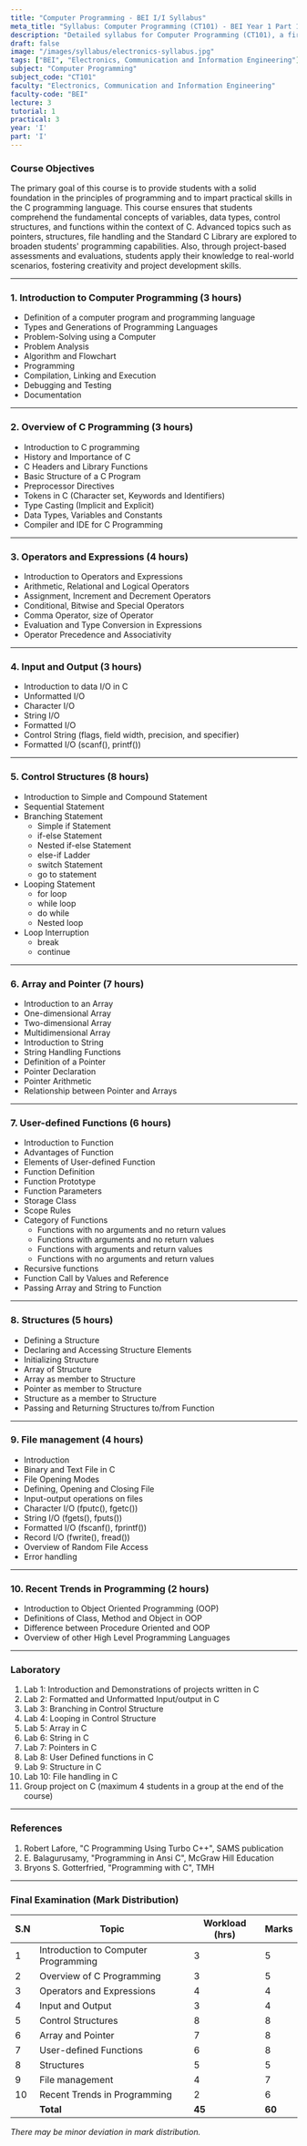 ```yaml
---
title: "Computer Programming - BEI I/I Syllabus"
meta_title: "Syllabus: Computer Programming (CT101) - BEI Year 1 Part 1 | IOE Notes"
description: "Detailed syllabus for Computer Programming (CT101), a first year, first part subject in the IOE BEI program."
draft: false
image: "/images/syllabus/electronics-syllabus.jpg"
tags: ["BEI", "Electronics, Communication and Information Engineering"]
subject: "Computer Programming"
subject_code: "CT101"
faculty: "Electronics, Communication and Information Engineering"
faculty-code: "BEI"
lecture: 3
tutorial: 1
practical: 3
year: 'I'
part: 'I'
---
```



### Course Objectives
The primary goal of this course is to provide students with a solid foundation in the principles of programming and to impart practical skills in the C programming language. This course ensures that students comprehend the fundamental concepts of variables, data types, control structures, and functions within the context of C. Advanced topics such as pointers, structures, file handling and the Standard C Library are explored to broaden students' programming capabilities. Also, through project-based assessments and evaluations, students apply their knowledge to real-world scenarios, fostering creativity and project development skills.

---

### 1. Introduction to Computer Programming (3 hours)
- Definition of a computer program and programming language
- Types and Generations of Programming Languages
- Problem-Solving using a Computer
- Problem Analysis
- Algorithm and Flowchart
- Programming
- Compilation, Linking and Execution
- Debugging and Testing
- Documentation

---

### 2. Overview of C Programming (3 hours)
- Introduction to C programming
- History and Importance of C
- C Headers and Library Functions
- Basic Structure of a C Program
- Preprocessor Directives
- Tokens in C (Character set, Keywords and Identifiers)
- Type Casting (Implicit and Explicit)
- Data Types, Variables and Constants
- Compiler and IDE for C Programming

---

### 3. Operators and Expressions (4 hours)
- Introduction to Operators and Expressions
- Arithmetic, Relational and Logical Operators
- Assignment, Increment and Decrement Operators
- Conditional, Bitwise and Special Operators
- Comma Operator, size of Operator
- Evaluation and Type Conversion in Expressions
- Operator Precedence and Associativity

---

### 4. Input and Output (3 hours)
- Introduction to data I/O in C
- Unformatted I/O
- Character I/O
- String I/O
- Formatted I/O
- Control String (flags, field width, precision, and specifier)
- Formatted I/O (scanf(), printf())

---

### 5. Control Structures (8 hours)
- Introduction to Simple and Compound Statement
- Sequential Statement
- Branching Statement
  - Simple if Statement
  - if-else Statement
  - Nested if-else Statement
  - else-if Ladder
  - switch Statement
  - go to statement
- Looping Statement
  - for loop
  - while loop
  - do while
  - Nested loop
- Loop Interruption
  - break
  - continue

---

### 6. Array and Pointer (7 hours)
- Introduction to an Array
- One-dimensional Array
- Two-dimensional Array
- Multidimensional Array
- Introduction to String
- String Handling Functions
- Definition of a Pointer
- Pointer Declaration
- Pointer Arithmetic
- Relationship between Pointer and Arrays

---

### 7. User-defined Functions (6 hours)
- Introduction to Function
- Advantages of Function
- Elements of User-defined Function
- Function Definition
- Function Prototype
- Function Parameters
- Storage Class
- Scope Rules
- Category of Functions
  - Functions with no arguments and no return values
  - Functions with arguments and no return values
  - Functions with arguments and return values
  - Functions with no arguments and return values
- Recursive functions
- Function Call by Values and Reference
- Passing Array and String to Function

---

### 8. Structures (5 hours)
- Defining a Structure
- Declaring and Accessing Structure Elements
- Initializing Structure
- Array of Structure
- Array as member to Structure
- Pointer as member to Structure
- Structure as a member to Structure
- Passing and Returning Structures to/from Function

---

### 9. File management (4 hours)
- Introduction
- Binary and Text File in C
- File Opening Modes
- Defining, Opening and Closing File
- Input-output operations on files
- Character I/O (fputc(), fgetc())
- String I/O (fgets(), fputs())
- Formatted I/O (fscanf(), fprintf())
- Record I/O (fwrite(), fread())
- Overview of Random File Access
- Error handling

---

### 10. Recent Trends in Programming (2 hours)
- Introduction to Object Oriented Programming (OOP)
- Definitions of Class, Method and Object in OOP
- Difference between Procedure Oriented and OOP
- Overview of other High Level Programming Languages

---

### Laboratory
1. Lab 1: Introduction and Demonstrations of projects written in C
2. Lab 2: Formatted and Unformatted Input/output in C
3. Lab 3: Branching in Control Structure
4. Lab 4: Looping in Control Structure
5. Lab 5: Array in C
6. Lab 6: String in C
7. Lab 7: Pointers in C
8. Lab 8: User Defined functions in C
9. Lab 9: Structure in C
10. Lab 10: File handling in C
11. Group project on C (maximum 4 students in a group at the end of the course)

---

### References
1. Robert Lafore, "C Programming Using Turbo C++", SAMS publication
2. E. Balagurusamy, "Programming in Ansi C", McGraw Hill Education
3. Bryons S. Gotterfried, "Programming with C", TMH

---

### Final Examination (Mark Distribution)

| S.N | Topic                              | Workload (hrs) | Marks |
|-----|-------------------------------------|----------------|-------|
| 1   | Introduction to Computer Programming| 3              | 5     |
| 2   | Overview of C Programming          | 3              | 5     |
| 3   | Operators and Expressions          | 4              | 4     |
| 4   | Input and Output                   | 3              | 4     |
| 5   | Control Structures                 | 8              | 8     |
| 6   | Array and Pointer                  | 7              | 8     |
| 7   | User-defined Functions             | 6              | 8     |
| 8   | Structures                         | 5              | 5     |
| 9   | File management                    | 4              | 7     |
| 10  | Recent Trends in Programming       | 2              | 6     |
|     | **Total**                          | **45**         | **60**|

*There may be minor deviation in mark distribution.*